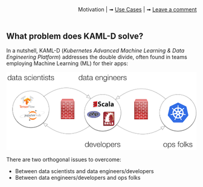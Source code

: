 <div style="text-align:right; margin-bottom:50px;" width="90%">
  Motivation |
  &#10143; <a href="use-cases">Use Cases</a> |
  &#10143; <a href="https://github.com/kaml-d/design/issues/new">Leave a comment</a>
</div>

## What problem does KAML-D solve?

In a nutshell, KAML-D (*Kubernetes Advanced Machine Learning & Data Engineering Platform*) addresses the double divide, often found in teams employing Machine Learning (ML) for their apps:

![ML double divide](img/ml-dd.png)

There are two orthogonal issues to overcome:

- Between data scientists and data engineers/developers
- Between data engineers/developers and ops folks
